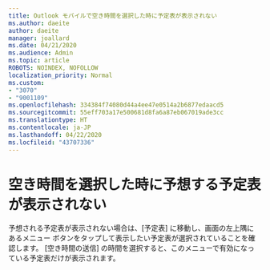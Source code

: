 ```yaml
---
title: Outlook モバイルで空き時間を選択した時に予定表が表示されない
ms.author: daeite
author: daeite
manager: joallard
ms.date: 04/21/2020
ms.audience: Admin
ms.topic: article
ROBOTS: NOINDEX, NOFOLLOW
localization_priority: Normal
ms.custom:
- "3070"
- "9001109"
ms.openlocfilehash: 334384f74080d44a4ee47e0514a2b6877edaacd5
ms.sourcegitcommit: 55eff703a17e500681d8fa6a87eb067019ade3cc
ms.translationtype: HT
ms.contentlocale: ja-JP
ms.lasthandoff: 04/22/2020
ms.locfileid: "43707336"
---
```

# <a name="im-not-seeing-the-calendars-i-expect-when-choosing-my-availability"></a>空き時間を選択した時に予想する予定表が表示されない

予想される予定表が表示されない場合は、[予定表] に移動し、画面の左上隅にあるメニュー ボタンをタップして表示したい予定表が選択されていることを確認します。 [空き時間の送信] の時間を選択すると、このメニューで有効になっている予定表だけが表示されます。